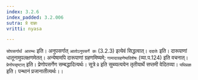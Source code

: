 ```yaml
---
index: 3.2.6
index_padded: 3.2.006
sutra: प्रे दाज्ञः
vritti: nyasa

---
```

`सोपसर्गार्थं आरम्भः` इति। अनुपसर्गात् `आतोऽनुपसर्गे कः` (3.2.3) इत्येवं सिद्धत्वात्। `ददातेः` इति। दारूपाणां धातूनामुपलक्षणमेतत्। अन्येषामपि दारूपाणां ग्रहणमिष्यमे; `गामादाग्रहणेष्वविशेषः` (व्या.प.124) इति वचनात्। `प्रेणोपसृष्टात्` इति। प्रेणोपसर्गेण सम्बद्धादित्यर्थः। सूत्रे `प्रे` इति सुब्व्यत्ययेन तृतीयार्थे सप्तमी वेदितव्या। `पथिप्रज्ञः` इति। पन्थानं प्रजानातीत्यर्थः।।